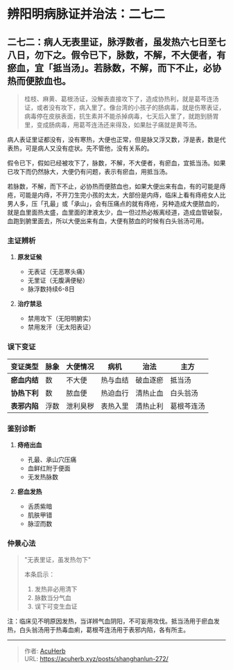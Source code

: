 # 辨阳明病脉证并治法：二七二


## 二七二：病人无表里证，脉浮数者，虽发热六七日至七八日，勿下之。假令已下，脉数，不解，不大便者，有瘀血，宜「抵当汤」。若脉数，不解，而下不止，必协热而便脓血也。

<!--more-->

> 桂枝、麻黄、葛根汤证，没解表直接攻下了，造成协热利，就是葛芩连汤证，或者没有攻下，病入里了。像台湾的小孩子的肠病毒，就是伤寒表证，病毒停在皮肤表面，抗生素并不能杀掉病毒，七天后入里了，就跑到肠胃里，变成肠病毒，用葛芩连汤还来得及，如果肚子痛就是黄芩汤。

病人表证里证都没有，没有寒热，大便也正常，但是脉又浮又数，浮是表，数是代表热，可是病人又没有症状。先不管他，没有关系的。

假令已下，假如已经被攻下了，脉数，不解，不大便者，有瘀血，宜抵当汤。如果已攻下而仍然脉大，大便仍有问题，表示有瘀血，用抵当汤。

若脉数，不解，而下不止，必协热而便脓血也，如果大便出来有血，有的可能是痔疮，可能是内痔，不开刀生完小孩的太太，大部份是内痔，临床上看有痔疮女人比男人多，压「孔最」或「承山」，会有压痛点的就有痔疮，另种造成大便脓血的，就是血里面热太盛，血里面的津液太少，血一但过热必叛离经道，造成血管破裂，血跑到腑里面去，所以大便出来有血，大便有脓血的时候有白头翁汤可用。

### 主证辨析
1. **原发证候**
   - 无表证（无恶寒头痛）
   - 无里证（无腹满便秘）
   - 脉浮数持续6-8日

2. **治疗禁忌**
   - 禁用攻下（无阳明腑实）
   - 禁用发汗（无太阳表证）

### 误下变证
| **变证类型** | 脉象 | 大便情况 | 病机 | 治法 | 主方 |
|--------------|------|----------|------|------|------|
| **瘀血内结** | 数 | 不大便 | 热与血结 | 破血逐瘀 | 抵当汤 |
| **协热下利** | 数 | 脓血便 | 热迫血行 | 清热止血 | 白头翁汤 |
| **表邪内陷** | 浮数 | 泄利臭秽 | 表热入里 | 清热止利 | 葛根芩连汤 |

### 鉴别诊断
1. **痔疮出血**
   - 孔最、承山穴压痛
   - 血鲜红附于便面
   - 无发热脉数

2. **瘀血发热**
   - 舌质紫暗
   - 肌肤甲错
   - 脉涩而数

### 仲景心法
> "无表里证，虽发热勿下"
> 
> 本条启示：
> 1. 发热非必用清下
> 2. 脉数当分气血
> 3. 误下可变生血证

注：临床见不明原因发热，当详辨气血阴阳，不可妄用攻伐。抵当汤用于瘀血发热，白头翁汤用于热毒血痢，葛根芩连汤用于表邪内陷，各有所主。

---

> 作者: [AcuHerb](https://acuherb.xyz)  
> URL: https://acuherb.xyz/posts/shanghanlun-272/  

